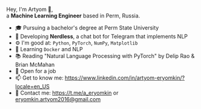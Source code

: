 Hey, I'm Artyom 👋,  
a **Machine Learning Engineer** based in Perm, Russia.

- 🎓 Pursuing a bachelor's degree at Perm State University
- 🤖 Developing **Nerdless**, a chat bot for Telegram that implements NLP 
- ⚙️ I'm good at:  `Python`, `PyTorch`, `NumPy`, `Matplotlib`
- 🌱 Learning `Docker` and NLP
- 📚 Reading "Natural Language Processing with PyTorch" by Delip Rao & Brian McMahan
- 💼 Open for a job
- 📫 Get to know me: https://www.linkedin.com/in/artyom-eryomkin/?locale=en_US
- 📱 Contact me: https://t.me/a_eryomkin or eryomkin.artyom2016@gmail.com
